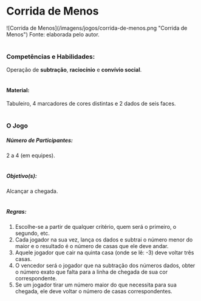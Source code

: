 # Corrida de Menos  
<div class="row text-center">
  ![Corrida de Menos](/imagens/jogos/corrida-de-menos.png "Corrida de Menos")  
  Fonte: elaborada pelo autor.
</div>
<br/>  

### <i class="fa fa-child"></i> Competências e Habilidades:  
Operação de **subtração**, **raciocínio** e **convívio social**.  
<br/>  

#### <i class="fa fa-scissors"></i> Material:  
Tabuleiro, 4 marcadores de cores distintas e 2 dados de seis faces.  
<br/>  

### <div class="row text-center">O Jogo</div>  
##### <i class="fa fa-users"></i> Número de Participantes:  
2 a 4 (em equipes).  
<br/>  

##### <i class="fa fa-trophy"></i> Objetivo(s):  
Alcançar a chegada.  
<br/>  

##### <i class="fa fa-thumb-tack"></i> Regras:  
1.	Escolhe-se a partir de qualquer critério, quem será o primeiro, o segundo, etc.  
2.	Cada jogador na sua vez, lança os dados e subtrai o número menor do maior e o resultado é o número de casas que ele deve andar.  
3.	Aquele jogador que cair na quinta casa (onde se lê: -3) deve voltar três casas.  
4.	O vencedor será o jogador que na subtração dos números dados, obter o número exato que falta para a linha de chegada de sua cor correspondente.  
5.	Se um jogador tirar um número maior do que necessita para sua chegada, ele deve voltar o número de casas correspondentes.  
<br/>  
<br/>  
